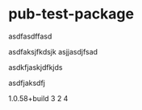 # pub-test-package

asdfasdffasd


asdfaksjfkdsjk
asjjasdjfsad

asdkfjaskjdfkjds

asdfjaksdfj

1.0.58+build
3
2
4